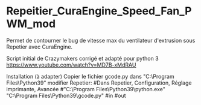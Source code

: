 # Repeitier_CuraEngine_Speed_Fan_PWM_mod
Permet de contourner le bug de vitesse max du ventilateur d'extrusion sous Repetier avec CuraEngine.

Script initial de Crazymakers corrigé et adapté pour python 3
https://www.youtube.com/watch?v=MD7B-xMdRAU

Installation (à adapter)
Copier le fichier gcode.py dans "C:\Program Files\Python39\"
modifier Repetier:
#Dans Repetier, Configuration, Réglage imprimante, Avancée
#"C:\Program Files\Python39\python.exe" "C:\Program Files\Python39\gcode.py" #in #out
